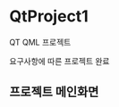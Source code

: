 # QtProject1
QT QML 프로젝트

요구사항에 따른 프로젝트 완료

<h2> 프로젝트 메인화면 </h2>
<img ![스크린샷 2020-06-12 오후 2 16 24](https://user-images.githubusercontent.com/42634661/84467628-aecec300-acb7-11ea-8a0f-282c1d99de5d.png)/>



